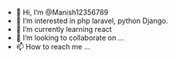 - 👋 Hi, I’m @Manish12356789
- 👀 I’m interested in php laravel, python Django.
- 🌱 I’m currently learning react 
- 💞️ I’m looking to collaborate on ...
- 📫 How to reach me ...

<!---
Manish12356789/Manish12356789 is a ✨ special ✨ repository because its `README.md` (this file) appears on your GitHub profile.
You can click the Preview link to take a look at your changes.
--->
